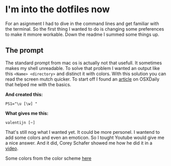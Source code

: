 # I'm into the dotfiles now

For an asignment I had to dive in the command lines and get familiar with the terminal. So the first thing I wanted to do is changing some preferences to make it mmore workable. Down the readme I summed some things up.

## The prompt
The standard prompt from mac os is actually not that usefull. It sometimes makes my shell unreadable. To solve that problem I wanted an output like this `<Name> <directory>` and distinct it with colors. With this solution you can read the screen mutch quicker. To start off I found an [article](http://osxdaily.com/2006/12/11/how-to-customize-your-terminal-prompt/) on OSXDaily that helped me with the basics. 

**And created this:**

`PS1="\u [\w] "`

**What gives me this:**

`valentijn [~]`

That's still nog what I wanted yet. It could be more personel. I wantend to add some colors and even an emoticon. So I tought Youtube would give me a nice answer. And it did, Corey Schafer showed me how he did it in a [video](https://www.youtube.com/watch?v=LXgXV7YmSiU).

Some colors from the color scheme [here](https://jonasjacek.github.io/colors/) 